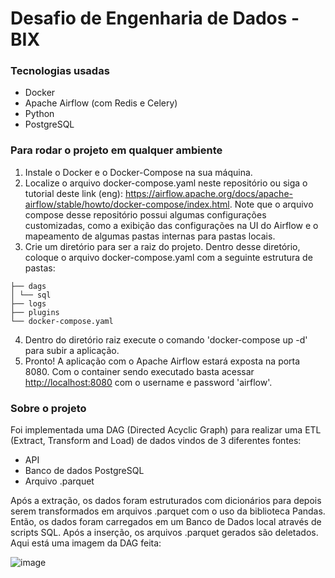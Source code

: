 # Desafio de Engenharia de Dados - BIX

### Tecnologias usadas
- Docker
- Apache Airflow (com Redis e Celery)
- Python
- PostgreSQL

### Para rodar o projeto em qualquer ambiente

1. Instale o Docker e o Docker-Compose na sua máquina.
2. Localize o arquivo docker-compose.yaml neste repositório ou siga o tutorial deste link (eng): <https://airflow.apache.org/docs/apache-airflow/stable/howto/docker-compose/index.html>. Note que o arquivo compose desse repositório possui algumas configurações customizadas, como a exibição das configurações na UI do Airflow e o mapeamento de algumas pastas internas para pastas locais.
4. Crie um diretório para ser a raiz do projeto. Dentro desse diretório, coloque o arquivo docker-compose.yaml com a seguinte estrutura de pastas:
```
├── dags
│ └── sql
├── logs
├── plugins
└── docker-compose.yaml
```

4. Dentro do diretório raiz execute o comando 'docker-compose up -d' para subir a aplicação.
5. Pronto! A aplicação com o Apache Airflow estará exposta na porta 8080. Com o container sendo executado basta acessar <http://localhost:8080> com o username e password 'airflow'.


### Sobre o projeto

Foi implementada uma DAG (Directed Acyclic Graph) para realizar uma ETL (Extract, Transform and Load) de dados vindos de 3 diferentes fontes:
- API
- Banco de dados PostgreSQL
- Arquivo .parquet

Após a extração, os dados foram estruturados com dicionários para depois serem transformados em arquivos .parquet com o uso da biblioteca Pandas.
Então, os dados foram carregados em um Banco de Dados local através de scripts SQL. Após a inserção, os arquivos .parquet gerados são deletados.
Aqui está uma imagem da DAG feita:

![image](https://github.com/itsmevicot/bix_challenge/assets/78550840/b872c7a6-9999-401e-8b35-63e9c841faab)


